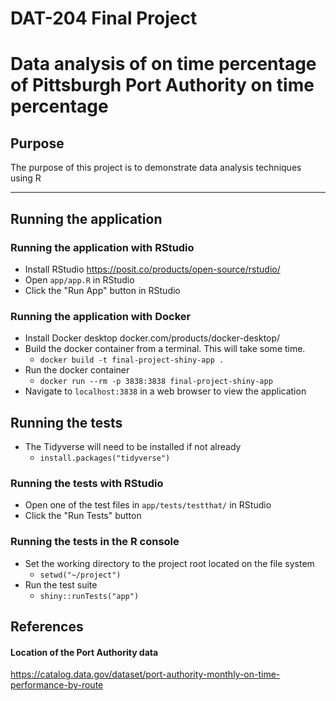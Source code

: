 # DAT-204 Final Project

# Data analysis of on time percentage of Pittsburgh Port Authority on time percentage

## Purpose

The purpose of this project is to demonstrate data analysis techniques using R

---

## Running the application

### Running the application with RStudio

- Install RStudio https://posit.co/products/open-source/rstudio/
- Open `app/app.R` in RStudio
- Click the "Run App" button in RStudio

### Running the application with Docker

- Install Docker desktop docker.com/products/docker-desktop/
- Build the docker container from a terminal. This will take some time.
  - `docker build -t final-project-shiny-app .`
- Run the docker container
  - `docker run --rm -p 3838:3838 final-project-shiny-app`
- Navigate to `localhost:3838` in a web browser to view the application

## Running the tests

- The Tidyverse will need to be installed if not already
  - `install.packages("tidyverse")`

### Running the tests with RStudio

- Open one of the test files in `app/tests/testthat/` in RStudio
- Click the "Run Tests" button

### Running the tests in the R console

- Set the working directory to the project root located on the file system
  - `setwd("~/project")`
- Run the test suite
  - `shiny::runTests("app")`

## References

#### Location of the Port Authority data

https://catalog.data.gov/dataset/port-authority-monthly-on-time-performance-by-route

